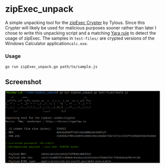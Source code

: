 # zipExec_unpack

A simple unpacking tool for the [zipExec Crypter](https://github.com/Tylous/ZipExec) by Tylous. Since this Crypter will likely be used for malicious purposes sooner rather than later I chose to write this unpacking script and a matching [Yara rule](https://github.com/f0wl/yara_rules/blob/main/windows/crypter/zipExec-crypter.yar) to detect the usage of zipExec. The samples in ```test-files/``` are crypted versions of the Windows Calculator application```calc.exe```.

### Usage

```shell
go run zipExec_unpack.go path/to/sample.js
```

## Screenshot
![Tool Screenshot](img/tool.png)